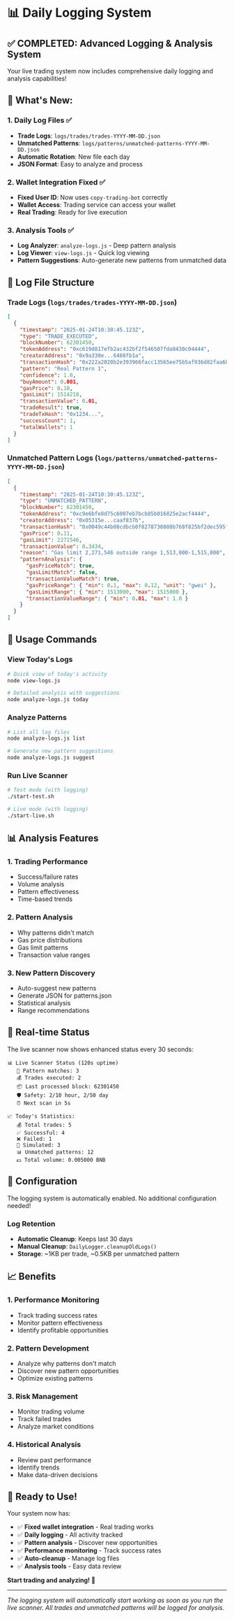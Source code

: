 # 📊 Daily Logging System

## ✅ **COMPLETED: Advanced Logging & Analysis System**

Your live trading system now includes comprehensive daily logging and analysis capabilities!

## 🎯 **What's New:**

### **1. Daily Log Files** ✅
- **Trade Logs**: `logs/trades/trades-YYYY-MM-DD.json`
- **Unmatched Patterns**: `logs/patterns/unmatched-patterns-YYYY-MM-DD.json`
- **Automatic Rotation**: New file each day
- **JSON Format**: Easy to analyze and process

### **2. Wallet Integration Fixed** ✅
- **Fixed User ID**: Now uses `copy-trading-bot` correctly
- **Wallet Access**: Trading service can access your wallet
- **Real Trading**: Ready for live execution

### **3. Analysis Tools** ✅
- **Log Analyzer**: `analyze-logs.js` - Deep pattern analysis
- **Log Viewer**: `view-logs.js` - Quick log viewing
- **Pattern Suggestions**: Auto-generate new patterns from unmatched data

## 📁 **Log File Structure**

### **Trade Logs** (`logs/trades/trades-YYYY-MM-DD.json`)
```json
[
  {
    "timestamp": "2025-01-24T10:30:45.123Z",
    "type": "TRADE_EXECUTED",
    "blockNumber": 62301450,
    "tokenAddress": "0xc619d817efb2ac432bf2f546507fda8430c04444",
    "creatorAddress": "0x9a330e...6488fb1a",
    "transactionHash": "0x222a2020b2e393966facc13565ee75b5af936d82faa6872db79fc4d9c4f05e17",
    "pattern": "Real Pattern 1",
    "confidence": 1.0,
    "buyAmount": 0.001,
    "gasPrice": 0.10,
    "gasLimit": 1514218,
    "transactionValue": 0.01,
    "tradeResult": true,
    "tradeTxHash": "0x1234...",
    "successCount": 1,
    "totalWallets": 1
  }
]
```

### **Unmatched Pattern Logs** (`logs/patterns/unmatched-patterns-YYYY-MM-DD.json`)
```json
[
  {
    "timestamp": "2025-01-24T10:30:45.123Z",
    "type": "UNMATCHED_PATTERN",
    "blockNumber": 62301450,
    "tokenAddress": "0xc9e6bfe8d75c6007eb7bcb85b016825e2acf4444",
    "creatorAddress": "0x05315e...caaf837b",
    "transactionHash": "0x0049c44b08cdbcb0f8278738080b768f825bf2dec595fd1c961593e4259127c5",
    "gasPrice": 0.11,
    "gasLimit": 2271546,
    "transactionValue": 0.3434,
    "reason": "Gas limit 2,271,546 outside range 1,513,000-1,515,000",
    "patternAnalysis": {
      "gasPriceMatch": true,
      "gasLimitMatch": false,
      "transactionValueMatch": true,
      "gasPriceRange": { "min": 0.1, "max": 0.12, "unit": "gwei" },
      "gasLimitRange": { "min": 1513000, "max": 1515000 },
      "transactionValueRange": { "min": 0.01, "max": 1.0 }
    }
  }
]
```

## 🚀 **Usage Commands**

### **View Today's Logs**
```bash
# Quick view of today's activity
node view-logs.js

# Detailed analysis with suggestions
node analyze-logs.js today
```

### **Analyze Patterns**
```bash
# List all log files
node analyze-logs.js list

# Generate new pattern suggestions
node analyze-logs.js suggest
```

### **Run Live Scanner**
```bash
# Test mode (with logging)
./start-test.sh

# Live mode (with logging)
./start-live.sh
```

## 📊 **Analysis Features**

### **1. Trading Performance**
- Success/failure rates
- Volume analysis
- Pattern effectiveness
- Time-based trends

### **2. Pattern Analysis**
- Why patterns didn't match
- Gas price distributions
- Gas limit patterns
- Transaction value ranges

### **3. New Pattern Discovery**
- Auto-suggest new patterns
- Generate JSON for patterns.json
- Statistical analysis
- Range recommendations

## 🎯 **Real-time Status**

The live scanner now shows enhanced status every 30 seconds:

```
📊 Live Scanner Status (120s uptime)
   🎯 Pattern matches: 3
   💰 Trades executed: 2
   📦 Last processed block: 62301450
   🛡️ Safety: 2/10 hour, 2/50 day
   ⏰ Next scan in 5s

📈 Today's Statistics:
   💰 Total trades: 5
   ✅ Successful: 4
   ❌ Failed: 1
   🧪 Simulated: 3
   📊 Unmatched patterns: 12
   💵 Total volume: 0.005000 BNB
```

## 🔧 **Configuration**

The logging system is automatically enabled. No additional configuration needed!

### **Log Retention**
- **Automatic Cleanup**: Keeps last 30 days
- **Manual Cleanup**: `DailyLogger.cleanupOldLogs()`
- **Storage**: ~1KB per trade, ~0.5KB per unmatched pattern

## 📈 **Benefits**

### **1. Performance Monitoring**
- Track trading success rates
- Monitor pattern effectiveness
- Identify profitable opportunities

### **2. Pattern Development**
- Analyze why patterns don't match
- Discover new pattern opportunities
- Optimize existing patterns

### **3. Risk Management**
- Monitor trading volume
- Track failed trades
- Analyze market conditions

### **4. Historical Analysis**
- Review past performance
- Identify trends
- Make data-driven decisions

## 🎉 **Ready to Use!**

Your system now has:
- ✅ **Fixed wallet integration** - Real trading works
- ✅ **Daily logging** - All activity tracked
- ✅ **Pattern analysis** - Discover new opportunities
- ✅ **Performance monitoring** - Track success rates
- ✅ **Auto-cleanup** - Manage log files
- ✅ **Analysis tools** - Easy data review

**Start trading and analyzing! 🚀**

---

*The logging system will automatically start working as soon as you run the live scanner. All trades and unmatched patterns will be logged for analysis.*
